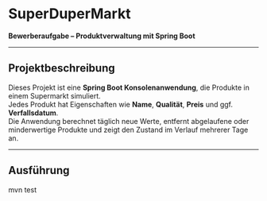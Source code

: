 # SuperDuperMarkt

**Bewerberaufgabe – Produktverwaltung mit Spring Boot**

---

## Projektbeschreibung

Dieses Projekt ist eine **Spring Boot Konsolenanwendung**, die Produkte in einem Supermarkt simuliert.  
Jedes Produkt hat Eigenschaften wie **Name**, **Qualität**, **Preis** und ggf. **Verfallsdatum**.  
Die Anwendung berechnet täglich neue Werte, entfernt abgelaufene oder minderwertige Produkte und zeigt den Zustand im Verlauf mehrerer Tage an.

---

## Ausführung

mvn test
